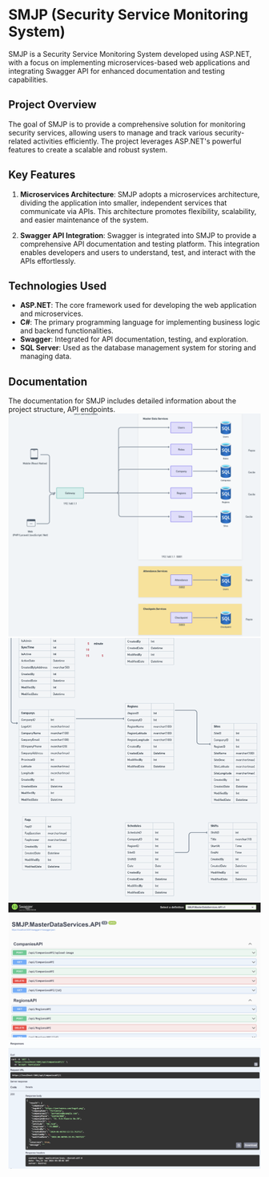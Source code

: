 # SMJP (Security Service Monitoring System)

SMJP is a Security Service Monitoring System developed using ASP.NET, with a focus on implementing microservices-based web applications and integrating Swagger API for enhanced documentation and testing capabilities.

## Project Overview

The goal of SMJP is to provide a comprehensive solution for monitoring security services, allowing users to manage and track various security-related activities efficiently. The project leverages ASP.NET's powerful features to create a scalable and robust system.

## Key Features

1. **Microservices Architecture**: SMJP adopts a microservices architecture, dividing the application into smaller, independent services that communicate via APIs. This architecture promotes flexibility, scalability, and easier maintenance of the system.

2. **Swagger API Integration**: Swagger is integrated into SMJP to provide a comprehensive API documentation and testing platform. This integration enables developers and users to understand, test, and interact with the APIs effortlessly.

## Technologies Used

- **ASP.NET**: The core framework used for developing the web application and microservices.
- **C#**: The primary programming language for implementing business logic and backend functionalities.
- **Swagger**: Integrated for API documentation, testing, and exploration.
- **SQL Server**: Used as the database management system for storing and managing data.

## Documentation

The documentation for SMJP includes detailed information about the project structure, API endpoints.
![SMJP Microservices](https://github.com/ceciliainez11/SMJP-Pertamina/raw/master/microservices-smjp.png)
![SMJP Database](https://github.com/ceciliainez11/SMJP-Pertamina/blob/master/database.png)
![Swagger Documentation](https://github.com/ceciliainez11/SMJP-Pertamina/blob/master/swagger1.png)
![Swagger Documentation](https://github.com/ceciliainez11/SMJP-Pertamina/blob/master/swagger2.png)
